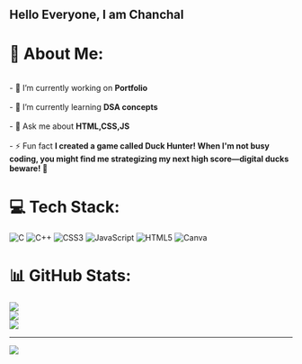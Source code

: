 ## Hello Everyone, I am Chanchal 
# 💫 About Me:
<br>- 🔭 I’m currently working on **Portfolio**<br><br>- 🌱 I’m currently learning **DSA concepts**<br><br>- 💬 Ask me about **HTML,CSS,JS**<br><br>- ⚡ Fun fact **I created a game called Duck Hunter! When I'm not busy coding, you might find me strategizing my next high score—digital ducks beware! 🦆**




# 💻 Tech Stack:
![C](https://img.shields.io/badge/c-%2300599C.svg?style=for-the-badge&logo=c&logoColor=white) ![C++](https://img.shields.io/badge/c++-%2300599C.svg?style=for-the-badge&logo=c%2B%2B&logoColor=white) ![CSS3](https://img.shields.io/badge/css3-%231572B6.svg?style=for-the-badge&logo=css3&logoColor=white) ![JavaScript](https://img.shields.io/badge/javascript-%23323330.svg?style=for-the-badge&logo=javascript&logoColor=%23F7DF1E) ![HTML5](https://img.shields.io/badge/html5-%23E34F26.svg?style=for-the-badge&logo=html5&logoColor=white) ![Canva](https://img.shields.io/badge/Canva-%2300C4CC.svg?style=for-the-badge&logo=Canva&logoColor=white)
# 📊 GitHub Stats:
![](https://github-readme-stats.vercel.app/api?username=chanchalSHARMA09&theme=dark&hide_border=false&include_all_commits=false&count_private=false)<br/>
![](https://github-readme-streak-stats.herokuapp.com/?user=chanchalSHARMA09&theme=dark&hide_border=false)<br/>
![](https://github-readme-stats.vercel.app/api/top-langs/?username=chanchalSHARMA09&theme=dark&hide_border=false&include_all_commits=false&count_private=false&layout=compact)

---
[![](https://visitcount.itsvg.in/api?id=chanchalSHARMA09&icon=9&color=0)](https://visitcount.itsvg.in)

<!-- Proudly created with GPRM ( https://gprm.itsvg.in ) -->
